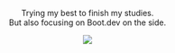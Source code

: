 
<p align="center">
Trying my best to finish my studies. <br>
  But also focusing on Boot.dev on the side.
</p>
<p align="center">
  <img src="https://api.boot.dev/v1/users/public/43744296-5b99-483a-99f0-1b768f4ca25a/thumbnail" >
</p>
<!--
**Ronzkux/Ronzkux** is a ✨ _special_ ✨ repository because its `README.md` (this file) appears on your GitHub profile.

Here are some ideas to get you started:

- 🔭 I’m currently working on ...
- 🌱 I’m currently learning ...
- 👯 I’m looking to collaborate on ...
- 🤔 I’m looking for help with ...
- 💬 Ask me about ...
- 📫 How to reach me: ...
- 😄 Pronouns: ...
- ⚡ Fun fact: ...
-->
